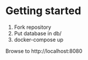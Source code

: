 # Getting started

1. Fork repository
2. Put database in db/
3. docker-compose up

Browse to http://localhost:8080

